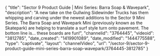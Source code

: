 {
    "title": "Sector 9 Product Guide | Mini Series: Barra Soap & Wavepark",
    "description": "A new take on the Gullwing Sidewinder Trucks has them whipping and carving under the newest additions to the Sector 9 Mini Series. The Barra Soap and Wavepark Mini (previously known as the Skatepark) are helping to translate a surf style turn onto pavement. The bottom line is... these boards are fun!",
    "channelid": "3764445",
    "videoid": "3812785",
    "date_created": "1419901089",
    "date_modified": "1444775588",
    "type": "captivate",
    "layout": "channelVideo",
    "url": "\/sector-9\/sector-9-product-guide-mini-series-barra-soap-wavepark\/3764445-3812785"
}